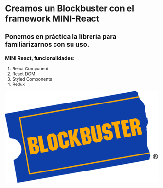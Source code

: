 # Creamos un Blockbuster con el framework MINI-React

## Ponemos en práctica la libreria para familiarizarnos con su uso.

### MINI React, funcionalidades:

1. React Component
2. React DOM
3. Styled Components
4. Redux

![Blockbuster](./img/logo.png)